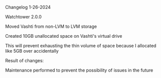 Changelog 1-26-2024

Watchtower 2.0.0

Moved Vashti from non-LVM to LVM storage

Created 10GB unallocated space on Vashti's virtual drive

This will prevent exhausting the thin volume of space because I allocated like 5GB over accidentally


Result of changes:

Maintenance performed to prevent the possibility of issues in the future
